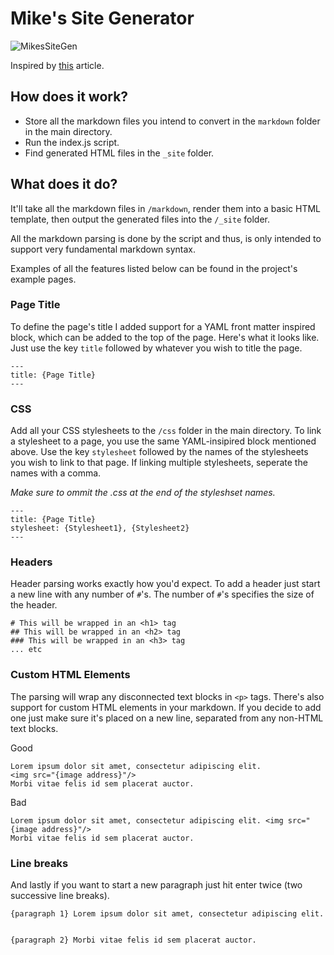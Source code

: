 # Mike's Site Generator

![MikesSiteGen](https://github.com/MichaelOdermatt/MikesSiteGenerator/assets/43145047/84174ad0-a701-479e-9977-496605da2367)

 
Inspired by [this](https://arne.me/articles/write-your-own-ssg) article.

## How does it work?

- Store all the markdown files you intend to convert in the `markdown` folder in the main directory.
- Run the index.js script.
- Find generated HTML files in the `_site` folder.

## What does it do?

It'll take all the markdown files in `/markdown`, render them into a basic HTML template, then output the generated files into the `/_site` folder.

All the markdown parsing is done by the script and thus, is only intended to support very fundamental markdown syntax.

Examples of all the features listed below can be found in the project's example pages.

### Page Title
To define the page's title I added support for a YAML front matter inspired block, which can be added to the top of the page. Here's what it looks like. Just use the key `title` followed by whatever you wish to title the page.
```
---
title: {Page Title}
---
```

### CSS
Add all your CSS stylesheets to the `/css` folder in the main directory. To link a stylesheet to a page, you use the same YAML-insipired block mentioned above. Use the key `stylesheet` followed by the names of the stylesheets you wish to link to that page. If linking multiple stylesheets, seperate the names with a comma.

_Make sure to ommit the .css at the end of the styleshset names._
```
---
title: {Page Title}
stylesheet: {Stylesheet1}, {Stylesheet2}
---
```

### Headers
Header parsing works exactly how you'd expect. To add a header just start a new line with any number of `#`'s. The number of `#`'s specifies the size of the header.  
```
# This will be wrapped in an <h1> tag
## This will be wrapped in an <h2> tag
### This will be wrapped in an <h3> tag
... etc
```

### Custom HTML Elements
The parsing will wrap any disconnected text blocks in `<p>` tags. There's also support for custom HTML elements in your markdown. If you decide to add one just make sure it's placed on a new line, separated from any non-HTML text blocks.

Good
```
Lorem ipsum dolor sit amet, consectetur adipiscing elit.
<img src="{image address}"/>
Morbi vitae felis id sem placerat auctor.
```
Bad
```
Lorem ipsum dolor sit amet, consectetur adipiscing elit. <img src="{image address}"/>
Morbi vitae felis id sem placerat auctor.
```

### Line breaks
And lastly if you want to start a new paragraph just hit enter twice (two successive line breaks).

```
{paragraph 1} Lorem ipsum dolor sit amet, consectetur adipiscing elit.


{paragraph 2} Morbi vitae felis id sem placerat auctor.
```
